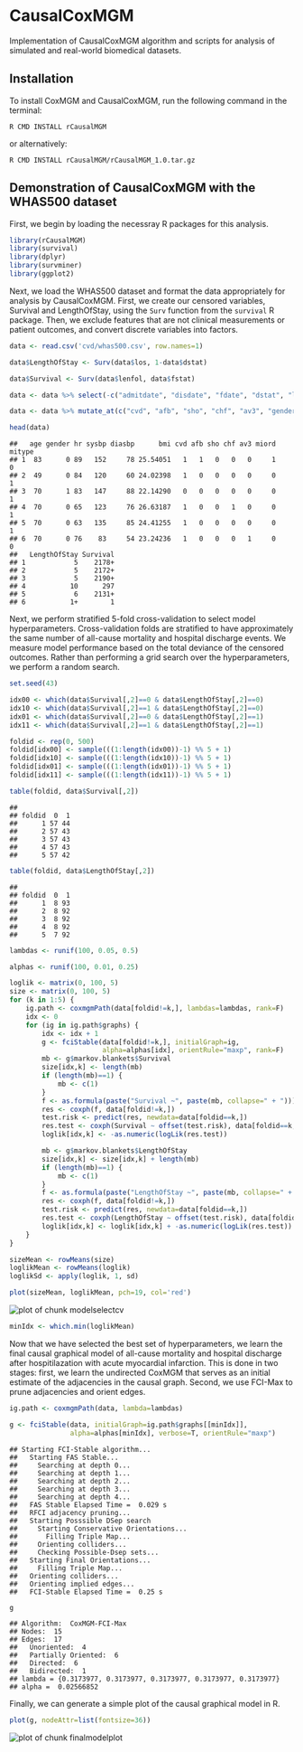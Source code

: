 # CausalCoxMGM
Implementation of CausalCoxMGM algorithm and scripts for analysis of simulated and real-world biomedical datasets.

## Installation

To install CoxMGM and CausalCoxMGM, run the following command in the terminal:

```
R CMD INSTALL rCausalMGM
```

or alternatively:

```
R CMD INSTALL rCausalMGM/rCausalMGM_1.0.tar.gz
```

## Demonstration of CausalCoxMGM with the WHAS500 dataset



First, we begin by loading the necessray R packages for this analysis.


``` r
library(rCausalMGM)
library(survival)
library(dplyr)
library(survminer)
library(ggplot2)
```

Next, we load the WHAS500 dataset and format the data appropriately for analysis by CausalCoxMGM. First, we create our censored variables, Survival and LengthOfStay, using the `Surv` function from the `survival` R package. Then, we exclude features that are not clinical measurements or patient outcomes, and convert discrete variables into factors.


``` r
data <- read.csv('cvd/whas500.csv', row.names=1)

data$LengthOfStay <- Surv(data$los, 1-data$dstat)

data$Survival <- Surv(data$lenfol, data$fstat)

data <- data %>% select(-c("admitdate", "disdate", "fdate", "dstat", "lenfol", "fstat", "year", "los"))

data <- data %>% mutate_at(c("cvd", "afb", "sho", "chf", "av3", "gender", "miord", "mitype"), factor)

head(data)
```

```
##   age gender hr sysbp diasbp      bmi cvd afb sho chf av3 miord mitype
## 1  83      0 89   152     78 25.54051   1   1   0   0   0     1      0
## 2  49      0 84   120     60 24.02398   1   0   0   0   0     0      1
## 3  70      1 83   147     88 22.14290   0   0   0   0   0     0      1
## 4  70      0 65   123     76 26.63187   1   0   0   1   0     0      1
## 5  70      0 63   135     85 24.41255   1   0   0   0   0     0      1
## 6  70      0 76    83     54 23.24236   1   0   0   0   1     0      0
##   LengthOfStay Survival
## 1            5    2178+
## 2            5    2172+
## 3            5    2190+
## 4           10      297
## 5            6    2131+
## 6           1+        1
```

Next, we perform stratified 5-fold cross-validation to select model hyperparameters. Cross-validation folds are stratified to have approximately the same number of all-cause mortality and hospital discharge events. We measure model performance based on the total deviance of the censored outcomes. Rather than performing a grid search over the hyperparameters, we perform a random search.


``` r
set.seed(43)

idx00 <- which(data$Survival[,2]==0 & data$LengthOfStay[,2]==0)
idx10 <- which(data$Survival[,2]==1 & data$LengthOfStay[,2]==0)
idx01 <- which(data$Survival[,2]==0 & data$LengthOfStay[,2]==1)
idx11 <- which(data$Survival[,2]==1 & data$LengthOfStay[,2]==1)

foldid <- rep(0, 500)
foldid[idx00] <- sample(((1:length(idx00))-1) %% 5 + 1)
foldid[idx10] <- sample(((1:length(idx10))-1) %% 5 + 1)
foldid[idx01] <- sample(((1:length(idx01))-1) %% 5 + 1)
foldid[idx11] <- sample(((1:length(idx11))-1) %% 5 + 1)

table(foldid, data$Survival[,2])
```

```
##       
## foldid  0  1
##      1 57 44
##      2 57 43
##      3 57 43
##      4 57 43
##      5 57 42
```

``` r
table(foldid, data$LengthOfStay[,2])
```

```
##       
## foldid  0  1
##      1  8 93
##      2  8 92
##      3  8 92
##      4  8 92
##      5  7 92
```

``` r
lambdas <- runif(100, 0.05, 0.5)

alphas <- runif(100, 0.01, 0.25)

loglik <- matrix(0, 100, 5)
size <- matrix(0, 100, 5)
for (k in 1:5) {
    ig.path <- coxmgmPath(data[foldid!=k,], lambdas=lambdas, rank=F)
    idx <- 0
    for (ig in ig.path$graphs) {
        idx <- idx + 1
        g <- fciStable(data[foldid!=k,], initialGraph=ig,
                       alpha=alphas[idx], orientRule="maxp", rank=F)
        mb <- g$markov.blankets$Survival
        size[idx,k] <- length(mb)
        if (length(mb)==1) {
            mb <- c(1)
        }
        f <- as.formula(paste("Survival ~", paste(mb, collapse=" + ")))
        res <- coxph(f, data[foldid!=k,])
        test.risk <- predict(res, newdata=data[foldid==k,])
        res.test <- coxph(Survival ~ offset(test.risk), data[foldid==k,])
        loglik[idx,k] <- -as.numeric(logLik(res.test))

        mb <- g$markov.blankets$LengthOfStay
        size[idx,k] <- size[idx,k] + length(mb)
        if (length(mb)==1) {
            mb <- c(1)
        }
        f <- as.formula(paste("LengthOfStay ~", paste(mb, collapse=" + ")))
        res <- coxph(f, data[foldid!=k,])
        test.risk <- predict(res, newdata=data[foldid==k,])
        res.test <- coxph(LengthOfStay ~ offset(test.risk), data[foldid==k,])
        loglik[idx,k] <- loglik[idx,k] + -as.numeric(logLik(res.test))
    }
}

sizeMean <- rowMeans(size)
loglikMean <- rowMeans(loglik)
loglikSd <- apply(loglik, 1, sd)

plot(sizeMean, loglikMean, pch=19, col='red')
```

![plot of chunk modelselectcv](figure/modelselectcv-1.png)

``` r
minIdx <- which.min(loglikMean)
```

Now that we have selected the best set of hyperparameters, we learn the final causal graphical model of all-cause mortality and hospital discharge after hospitilazation with acute myocardial infarction. This is done in two stages: first, we learn the undirected CoxMGM that serves as an initial estimate of the adjacencies in the causal graph. Second, we use FCI-Max to prune adjacencies and orient edges.


``` r
ig.path <- coxmgmPath(data, lambda=lambdas)

g <- fciStable(data, initialGraph=ig.path$graphs[[minIdx]],
               alpha=alphas[minIdx], verbose=T, orientRule="maxp")
```

```
## Starting FCI-Stable algorithm...
##   Starting FAS Stable...
##     Searching at depth 0...
##     Searching at depth 1...
##     Searching at depth 2...
##     Searching at depth 3...
##     Searching at depth 4...
##   FAS Stable Elapsed Time =  0.029 s
##   RFCI adjacency pruning...
##   Starting Posssible DSep search
##     Starting Conservative Orientations...
##       Filling Triple Map...
##     Orienting colliders...
##     Checking Possible-Dsep sets...
##   Starting Final Orientations...
##     Filling Triple Map...
##   Orienting colliders...
##   Orienting implied edges...
##   FCI-Stable Elapsed Time =  0.25 s
```

``` r
g
```

```
## Algorithm:  CoxMGM-FCI-Max 
## Nodes:  15 
## Edges:  17 
##   Unoriented:  4 
##   Partially Oriented:  6 
##   Directed:  6 
##   Bidirected:  1 
## lambda = {0.3173977, 0.3173977, 0.3173977, 0.3173977, 0.3173977}
## alpha =  0.02566852
```

Finally, we can generate a simple plot of the causal graphical model in R.


``` r
plot(g, nodeAttr=list(fontsize=36))
```

![plot of chunk finalmodelplot](figure/finalmodelplot-1.png)
